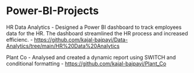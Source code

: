 # Power-BI-Projects

HR Data Analytics - Designed a Power BI dashboard to track employees data for the HR. The dashboard streamlined the HR process and increased efficienc. - https://github.com/kajal-bajpayi/Data-Analytics/tree/main/HR%20Data%20Analytics

Plant Co - Analysed and created a dynamic report using SWITCH and conditional formatting - https://github.com/kajal-bajpayi/Plant_Co
